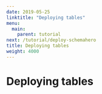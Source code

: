 ```yaml
---
date: 2019-05-25
linktitle: "Deploying tables"
menu:
  main:
    parent: tutorial
next: /tutorial/deploy-schemahero
title: Deploying tables
weight: 4000
---
```


# Deploying tables
